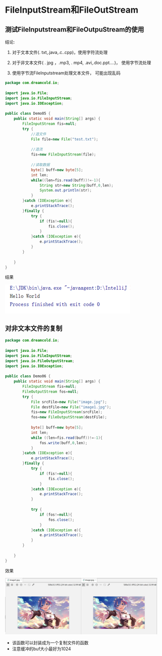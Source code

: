 # FileInputStream和FileOutStream

## 测试FileInputstream和FileOutpuStream的使用

结论:

1. 对于文本文件(. txt,.java,.c..cpp)，使用字符流处理

2. 对于非文本文件( . jpg ，.mp3, . mp4, .avi,.doc.ppt....)， 使用字节流处理

3. 使用字节流FileInputstream处理文本文件， 可能出现乱码

```java
package com.dreamcold.io;

import java.io.File;
import java.io.FileInputStream;
import java.io.IOException;

public class Demo05 {
    public static void main(String[] args) {
        FileInputStream fis=null;
        try {
            //造文件
            File file=new File("test.txt");

            //造流
            fis=new FileInputStream(file);

            //读取数据
            byte[] buff=new byte[5];
            int len;
            while((len=fis.read(buff))!=-1){
                String str=new String(buff,0,len);
                System.out.println(str);
            }
        }catch (IOException e){
            e.printStackTrace();
        }finally {
            try {
                if (fis!=null){
                    fis.close();
                }
            }catch (IOException e){
                e.printStackTrace();
            }
        }

    }
}
```

结果

![image-20210117200527012](images/image-20210117200527012.png)

## 对非文本文件的复制

```java
package com.dreamcold.io;

import java.io.File;
import java.io.FileInputStream;
import java.io.FileOutputStream;
import java.io.IOException;

public class Demo06 {
    public static void main(String[] args) {
        FileInputStream fis=null;
        FileOutputStream fos=null;
        try {
            File srcFile=new File("image.jpg");
            File destFile=new File("image1.jpg");
            fis=new FileInputStream(srcFile);
            fos=new FileOutputStream(destFile);

            byte[] buff=new byte[5];
            int len;
            while ((len=fis.read(buff))!=-1){
                fos.write(buff,0,len);
            }
        }catch (IOException e){
            e.printStackTrace();
        }finally {
            try {
                if (fis!=null){
                    fis.close();
                }
            }catch (IOException e){
                e.printStackTrace();
            }
            
            try {
                if (fos!=null){
                    fos.close();
                }
            }catch (IOException e){
                e.printStackTrace();
            }
        }

    }
}
```

效果

<img src="images/image-20210117201522740.png" alt="image-20210117201522740" style="zoom:67%;" />

- 该函数可以封装成为一个复制文件的函数
- 注意缓冲的buf大小最好为1024